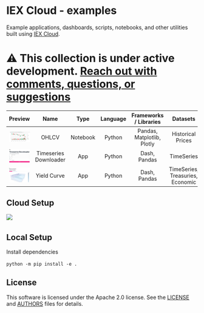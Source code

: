 # IEX Cloud - examples
Example applications, dashboards, scripts, notebooks, and other utilities built using [IEX Cloud](https://iexcloud.io/).

# ⚠️ This collection is under active development. [Reach out with comments, questions, or suggestions](https://iexcloud.io/community/developer)

| Preview | Name | Type | Language | Frameworks / Libraries | Datasets | Link |
|:---:|:---:|:---:|:---:|:---:|:---:|:---:|
| <img width="150" src="./docs/img/ohlcv.png" alt="OHLCV"></img> | OHLCV | Notebook | Python | Pandas, Matplotlib, Plotly | Historical Prices | [link](./notebooks/1_OHLCV.ipynb) |
| <img width="150" src="./docs/img/timeseries_downloader.png" alt="Timeseries Downloader"></img> | Timeseries Downloader | App | Python | Dash, Pandas | TimeSeries | [link](./iexexamples/dash/timeseries_downloader/) |
| <img width="150" src="./docs/img/dash_yield_curve.png" alt="Dash Yield Curve"></img> | Yield Curve | App | Python | Dash, Pandas | TimeSeries, Treasuries, Economic | [link](./iexexamples/dash/yield_curve/) |

## Cloud Setup
[![](https://img.shields.io/badge/Launch-Cloud%20Instance-brightgreen?style=for-the-badge)](http://mybinder.org/v2/gh/iexcloud/examples/main?urlpath=lab)


## Local Setup
Install dependencies

`python -m pip install -e .`


## License

This software is licensed under the Apache 2.0 license. See the
[LICENSE](LICENSE) and [AUTHORS](AUTHORS) files for details.